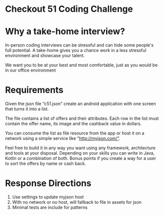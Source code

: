 # Checkout 51 Coding Challenge

# Why a take-home interview?

In-person coding interviews can be stressful and can hide some people's full potential. A take-home gives you a chance work in a less stressful environment and showcase your talent.

We want you to be at your best and most comfortable, just as you would be in our office environment

# Requirements

Given the json file “c51.json” create an android application with one screen that turns it into a list. 

The file contains a list of offers and their attributes. Each row in the list must contain the offer name, its image and the cashback value in dollars. 

You can consume the list as file resource from the app or host it on a network using a simple service like “http://myjson.com/”. 

Feel free to build it in any way you want using any framework, architecture and tools at your disposal. Depending on your skills you can write in Java, Kotlin or a combination of both. Bonus points if you create a way for a user to sort the offers by name or cash back.


# Response Directions

1. Use settings to update myjson host
2. With no network or no host, will fallback to file in assets for json
3. Minimal tests are include for patterns
